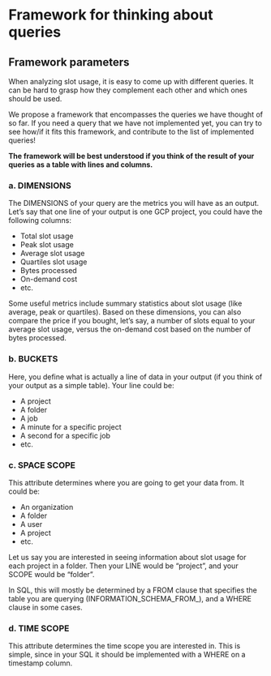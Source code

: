 # Framework for thinking about queries

## Framework parameters

When analyzing slot usage, it is easy to come up with different queries. It can be hard to grasp how they complement each other and which ones should be used.

We propose a framework that encompasses the queries we have thought of so far. If you need a query that we have not implemented yet, you can try to see how/if it fits this framework, and contribute to the list of implemented queries!

**The framework will be best understood if you think of the result of your queries as a table with lines and columns.**

### a. DIMENSIONS

The DIMENSIONS of your query are the metrics you will have as an output. Let’s say that one line of your output is one GCP project, you could have the following columns:

- Total slot usage
- Peak slot usage
- Average slot usage
- Quartiles slot usage
- Bytes processed
- On-demand cost
- etc.

Some useful metrics include summary statistics about slot usage (like average, peak or quartiles). Based on these dimensions, you can also compare the price if you bought, let’s say, a number of slots equal to your average slot usage, versus the on-demand cost based on the number of bytes processed.

### b. BUCKETS

Here, you define what is actually a line of data in your output (if you think of your output as a simple table). Your line could be:

- A project
- A folder
- A job
- A minute for a specific project
- A second for a specific job
- etc.

### c. SPACE SCOPE

This attribute determines where you are going to get your data from. It could be:
- An organization
- A folder
- A user
- A project
- etc.

Let us say you are interested in seeing information about slot usage for each project in a folder. Then your LINE would be “project”, and your SCOPE would be “folder”. 

In SQL, this will mostly be determined by a FROM clause that specifies the table you are querying (INFORMATION_SCHEMA_FROM_), and a WHERE clause in some cases.

### d. TIME SCOPE

This attribute determines the time scope you are interested in. This is simple, since in your SQL it should be implemented with a WHERE on a timestamp column.
